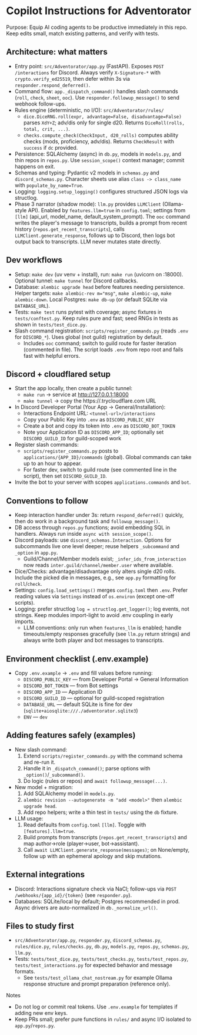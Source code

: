 # Copilot Instructions for Adventorator

Purpose: Equip AI coding agents to be productive immediately in this repo. Keep edits small, match existing patterns, and verify with tests.

## Architecture: what matters
- Entry point: `src/Adventorator/app.py` (FastAPI). Exposes `POST /interactions` for Discord. Always verify `X-Signature-*` with `crypto.verify_ed25519`, then defer within 3s via `responder.respond_deferred()`.
- Command flow: `app._dispatch_command()` handles slash commands (`roll`, `check`, `sheet`, `ooc`). Use `responder.followup_message()` to send webhook follow-ups.
- Rules engine (deterministic, no I/O): `src/Adventorator/rules/`
  - `dice.DiceRNG.roll(expr, advantage=False, disadvantage=False)` parses `XdY+Z`; adv/dis only for single d20. Returns `DiceRoll(rolls, total, crit, ...)`.
  - `checks.compute_check(CheckInput, d20_rolls)` computes ability checks (mods, proficiency, adv/dis). Returns `CheckResult` with `success` if `dc` provided.
- Persistence: SQLAlchemy (async) in `db.py`, models in `models.py`, and thin repos in `repos.py`. Use `session_scope()` context manager; commit happens on exit.
- Schemas and typing: Pydantic v2 models in `schemas.py` and `discord_schemas.py`. Character sheets use alias `class -> class_name` with `populate_by_name=True`.
- Logging: `logging.setup_logging()` configures structured JSON logs via structlog.
- Phase 3 narrator (shadow mode): `llm.py` provides `LLMClient` (Ollama-style API). Enabled by `features.llm=true` in `config.toml`; settings from `[llm]` (api_url, model_name, default_system_prompt). The `ooc` command writes the player's message to transcripts, builds a prompt from recent history (`repos.get_recent_transcripts`), calls `LLMClient.generate_response`, follows up to Discord, then logs bot output back to transcripts. LLM never mutates state directly.

## Dev workflows
- Setup: `make dev` (uv venv + install), run: `make run` (uvicorn on :18000). Optional tunnel: `make tunnel` for Discord callbacks.
- Database: `alembic upgrade head` before features needing persistence. Helper targets: `make alembic-rev m="msg"`, `make alembic-up`, `make alembic-down`. Local Postgres: `make db-up` (or default SQLite via `DATABASE_URL`).
- Tests: `make test` runs pytest with coverage; async fixtures in `tests/conftest.py`. Keep rules pure and fast; seed RNGs in tests as shown in `tests/test_dice.py`.
- Slash command registration: `scripts/register_commands.py` (reads `.env` for `DISCORD_*`). Uses global (not guild) registration by default.
  - Includes `ooc` command; switch to guild route for faster iteration (commented in file). The script loads `.env` from repo root and fails fast with helpful errors.

## Discord + cloudflared setup
- Start the app locally, then create a public tunnel:
  - `make run` → service at http://127.0.0.1:18000
  - `make tunnel` → copy the https://<random>.trycloudflare.com URL
- In Discord Developer Portal (Your App → General/Installation):
  - Interactions Endpoint URL: `<tunnel-url>/interactions`
  - Copy your Public Key into `.env` as `DISCORD_PUBLIC_KEY`
  - Create a bot and copy its token into `.env` as `DISCORD_BOT_TOKEN`
  - Note your Application ID as `DISCORD_APP_ID`; optionally set `DISCORD_GUILD_ID` for guild-scoped work
- Register slash commands:
  - `scripts/register_commands.py` posts to `applications/{APP_ID}/commands` (global). Global commands can take up to an hour to appear.
  - For faster dev, switch to guild route (see commented line in the script), then set `DISCORD_GUILD_ID`.
- Invite the bot to your server with scopes `applications.commands` and `bot`.

## Conventions to follow
- Keep interaction handler under 3s: return `respond_deferred()` quickly, then do work in a background task and `followup_message()`.
- DB access through `repos.py` functions; avoid embedding SQL in handlers. Always run inside `async with session_scope()`.
- Discord payloads: use `discord_schemas.Interaction`. Options for subcommands live one level deeper; reuse helpers `_subcommand` and `_option` in `app.py`.
  - Guild/Channel/Member models exist; `_infer_ids_from_interaction` now reads `inter.guild/channel/member.user` where available.
- Dice/Checks: advantage/disadvantage only alters single d20 rolls. Include the picked die in messages, e.g., see `app.py` formatting for `roll`/`check`.
- Settings: `config.load_settings()` merges `config.toml` then `.env`. Prefer reading values via `Settings` instead of `os.environ` (except one-off scripts).
- Logging: prefer structlog `log = structlog.get_logger()`; log events, not strings. Keep modules import-light to avoid .env coupling in early imports.
  - LLM conventions: only run when `features_llm` is enabled; handle timeouts/empty responses gracefully (see `llm.py` return strings) and always write both player and bot messages to transcripts.

## Environment checklist (.env.example)
- Copy `.env.example` → `.env` and fill values before running:
  - `DISCORD_PUBLIC_KEY` — from Developer Portal → General Information
  - `DISCORD_BOT_TOKEN` — from Bot settings
  - `DISCORD_APP_ID` — Application ID
  - `DISCORD_GUILD_ID` — optional for guild-scoped registration
  - `DATABASE_URL` — default SQLite is fine for dev (`sqlite+aiosqlite:///./adventorator.sqlite3`)
  - `ENV` — `dev`

## Adding features safely (examples)
- New slash command:
  1) Extend `scripts/register_commands.py` with the command schema and re-run it.
  2) Handle it in `_dispatch_command()`; parse options with `_option()`/`_subcommand()`.
  3) Do logic (rules or repos) and `await followup_message(...)`.
- New model + migration:
  1) Add SQLAlchemy model in `models.py`.
  2) `alembic revision --autogenerate -m "add <model>"` then `alembic upgrade head`.
  3) Add repo helpers; write a thin test in `tests/` using the `db` fixture.
- LLM usage:
  1) Read defaults from `config.toml` `[llm]`. Toggle with `[features].llm=true`.
  2) Build prompts from transcripts (`repos.get_recent_transcripts`) and map author→role (player→user, bot→assistant).
  3) Call `await LLMClient.generate_response(messages)`; on None/empty, follow up with an ephemeral apology and skip mutations.

## External integrations
- Discord: Interactions signature check via NaCl; follow-ups via `POST /webhooks/{app_id}/{token}` (see `responder.py`).
- Databases: SQLite/local by default; Postgres recommended in prod. Async drivers are auto-normalized in `db._normalize_url()`.

## Files to study first
- `src/Adventorator/app.py`, `responder.py`, `discord_schemas.py`, `rules/dice.py`, `rules/checks.py`, `db.py`, `models.py`, `repos.py`, `schemas.py`, `llm.py`.
- Tests: `tests/test_dice.py`, `tests/test_checks.py`, `tests/test_repos.py`, `tests/test_interactions.py` for expected behavior and message formats.
  - See `tests/test_ollama_chat_nostream.py` for example Ollama response structure and prompt preparation (reference only).

Notes
- Do not log or commit real tokens. Use `.env.example` for templates if adding new env keys.
- Keep PRs small; prefer pure functions in `rules/` and async I/O isolated to `app.py`/`repos.py`.
